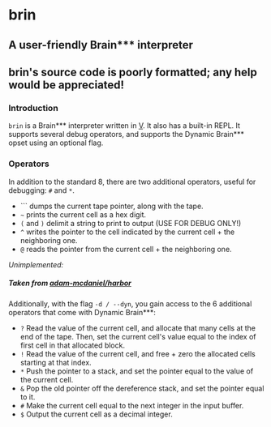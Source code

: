 # brin
## A user-friendly Brain*** interpreter

## brin's source code is poorly formatted; any help would be appreciated! 

### Introduction
`brin` is a Brain*** interpreter written in [V](https://vlang.io). It also has a built-in REPL.
It supports several debug operators, and supports the Dynamic Brain*** opset using an optional flag.

### Operators
In addition to the standard 8, there are two additional operators, useful for debugging: `#` and `*`.
 - `\`` dumps the current tape pointer, along with the tape.
 - `~` prints the current cell as a hex digit.
 - `(` and `)` delimit a string to print to output (USE FOR DEBUG ONLY!)
 - `^` writes the pointer to the cell indicated by the current cell + the neighboring one.
 - `@` reads the pointer from the current cell + the neighboring one.
 
*Unimplemented:*
##### Taken from [adam-mcdaniel/harbor](https://github.com/adam-mcdaniel/harbor)
Additionally, with the flag `-d / --dyn`, you gain access to the 6 additional operators that come with Dynamic Brain***:
 - `?` Read the value of the current cell, and allocate that many cells at the end of the tape. Then, set the current cell's value equal to the index of first cell in that allocated block.
 - `!` Read the value of the current cell, and free + zero the allocated cells starting at that index.
 - `*` Push the pointer to a stack, and set the pointer equal to the value of the current cell.
 - `&` Pop the old pointer off the dereference stack, and set the pointer equal to it.
 - `#` Make the current cell equal to the next integer in the input buffer.
 - `$` Output the current cell as a decimal integer.